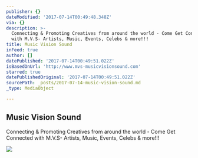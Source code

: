 ```yaml
---
publisher: {}
dateModified: '2017-07-14T00:49:48.348Z'
via: {}
description: >-
  Connecting & Promoting Creatives from around the world - Come Get Connected
  with M.V.S- Artists, Music, Events, Celebs & more!!!
title: Music Vision Sound
inFeed: true
author: []
datePublished: '2017-07-14T00:49:51.022Z'
isBasedOnUrl: 'http://www.mvs-musicvisionsound.com'
starred: true
datePublishedOriginal: '2017-07-14T00:49:51.022Z'
sourcePath: _posts/2017-07-14-music-vision-sound.md
_type: MediaObject

---
```

<article style=""><h1>Music Vision Sound</h1><p>Connecting &amp; Promoting Creatives from around the world - Come Get Connected with M.V.S- Artists, Music, Events, Celebs &amp; more!!!</p><img src="http://mediaprocessor.websimages.com/fit/1920x1920/farm6.static.flickr.com/5272/7209646120_3f8a6b4ccc_b.jpg" /></article>